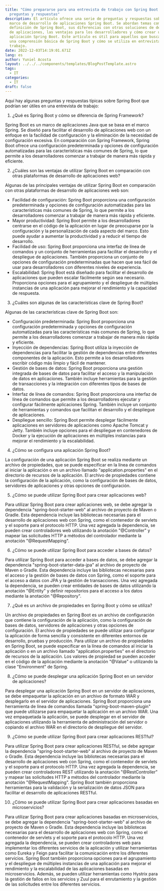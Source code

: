 ```yaml
---
title: "Cómo prepararse para una entrevista de trabajo con Spring Boot:
  preguntas y respuestas"
description: El artículo ofrece una serie de preguntas y respuestas sobre el
  marco de desarrollo de aplicaciones Spring Boot. Se abordan temas como la
  definición de Spring Boot, sus diferencias con otras soluciones de desarrollo
  de aplicaciones, las ventajas para los desarrolladores y cómo crear una
  aplicación Spring Boot. Este artículo es útil para aquellos que buscan obtener
  una comprensión básica de Spring Boot y cómo se utiliza en entrevistas de
  trabajo.
date: 2022-12-03T14:19:01.671Z
lang: es
author: Yuniel Acosta
layout: ../../../components/templates/BlogPostTemplate.astro
tags:
  - IT
categories:
  - IT
draft: false
---
```

Aquí hay algunas preguntas y respuestas típicas sobre Spring Boot que podrían ser útiles en una entrevista de trabajo:

1. ¿Qué es Spring Boot y cómo se diferencia de Spring Framework?

Spring Boot es un marco de aplicaciones Java que se basa en el marco Spring. Se diseñó para facilitar el desarrollo de aplicaciones web con un enfoque en la facilidad de configuración y la eliminación de la necesidad de configuración excesiva. En comparación con Spring Framework, Spring Boot ofrece una configuración predeterminada y opciones de configuración automatizadas para las características más comunes de Spring, lo que permite a los desarrolladores comenzar a trabajar de manera más rápida y eficiente.

2. ¿Cuáles son las ventajas de utilizar Spring Boot en comparación con otras plataformas de desarrollo de aplicaciones web?

Algunas de las principales ventajas de utilizar Spring Boot en comparación con otras plataformas de desarrollo de aplicaciones web son:

* Facilidad de configuración: Spring Boot proporciona una configuración predeterminada y opciones de configuración automatizadas para las características más comunes de Spring, lo que permite a los desarrolladores comenzar a trabajar de manera más rápida y eficiente.
* Mayor productividad: Spring Boot permite a los desarrolladores centrarse en el código de la aplicación en lugar de preocuparse por la configuración y la personalización de cada aspecto del marco. Esto puede ayudar a aumentar la productividad y a reducir el tiempo de desarrollo.
* Facilidad de uso: Spring Boot proporciona una interfaz de línea de comandos y un conjunto de herramientas para facilitar el desarrollo y el despliegue de aplicaciones. También proporciona un conjunto de opciones de configuración predeterminadas que hacen que sea fácil de usar para desarrolladores con diferentes niveles de experiencia.
* Escalabilidad: Spring Boot está diseñado para facilitar el desarrollo de aplicaciones que pueden escalar fácilmente según sea necesario. Proporciona opciones para el agrupamiento y el despliegue de múltiples instancias de una aplicación para mejorar el rendimiento y la capacidad de respuesta.

3. ¿Cuáles son algunas de las características clave de Spring Boot?

Algunas de las características clave de Spring Boot son:

* Configuración predeterminada: Spring Boot proporciona una configuración predeterminada y opciones de configuración automatizadas para las características más comunes de Spring, lo que permite a los desarrolladores comenzar a trabajar de manera más rápida y eficiente.
* Inyección de dependencias: Spring Boot utiliza la inyección de dependencias para facilitar la gestión de dependencias entre diferentes componentes de la aplicación. Esto permite a los desarrolladores escribir código más limpio y fácil de mantener.
* Gestión de bases de datos: Spring Boot proporciona una gestión integrada de bases de datos para facilitar el acceso y la manipulación de datos en aplicaciones. También incluye herramientas para la gestión de transacciones y la integración con diferentes tipos de bases de datos.
* Interfaz de línea de comandos: Spring Boot proporciona una interfaz de línea de comandos que permite a los desarrolladores ejecutar y configurar fácilmente aplicaciones Spring. También incluye un conjunto de herramientas y comandos que facilitan el desarrollo y el despliegue de aplicaciones.
* Despliegue sencillo: Spring Boot permite desplegar fácilmente aplicaciones en servidores de aplicaciones como Apache Tomcat y Jetty. También incluye opciones para el despliegue en contenedores de Docker y la ejecución de aplicaciones en múltiples instancias para mejorar el rendimiento y la escalabilidad.



4. ¿Cómo se configura una aplicación Spring Boot?

La configuración de una aplicación Spring Boot se realiza mediante un archivo de propiedades, que se puede especificar en la línea de comandos al iniciar la aplicación o en un archivo llamado "application.properties" en el directorio de recursos de la aplicación. El archivo de propiedades contiene la configuración de la aplicación, como la configuración de bases de datos, servidores de aplicaciones y otras opciones de configuración.

5. ¿Cómo se puede utilizar Spring Boot para crear aplicaciones web?

Para utilizar Spring Boot para crear aplicaciones web, se debe agregar la dependencia "spring-boot-starter-web" al archivo de proyecto de Maven o Gradle. Esta dependencia incluye las bibliotecas necesarias para el desarrollo de aplicaciones web con Spring, como el contenedor de servlets y el soporte para el protocolo HTTP. Una vez agregada la dependencia, se pueden crear controladores web utilizando la anotación "@Controller" y mapear las solicitudes HTTP a métodos del controlador mediante la anotación "@RequestMapping".

6. ¿Cómo se puede utilizar Spring Boot para acceder a bases de datos?

Para utilizar Spring Boot para acceder a bases de datos, se debe agregar la dependencia "spring-boot-starter-data-jpa" al archivo de proyecto de Maven o Gradle. Esta dependencia incluye las bibliotecas necesarias para el acceso y la gestión de bases de datos con Spring, como el soporte para el acceso a datos con JPA y la gestión de transacciones. Una vez agregada la dependencia, se pueden crear entidades de bases de datos utilizando la anotación "@Entity" y definir repositorios para el acceso a los datos mediante la anotación "@Repository".

7. ¿Qué es un archivo de propiedades en Spring Boot y cómo se utiliza?

Un archivo de propiedades en Spring Boot es un archivo de configuración que contiene la configuración de la aplicación, como la configuración de bases de datos, servidores de aplicaciones y otras opciones de configuración. El archivo de propiedades se puede utilizar para configurar la aplicación de forma sencilla y consistente en diferentes entornos de desarrollo, pruebas y producción. Para utilizar un archivo de propiedades en Spring Boot, se puede especificar en la línea de comandos al iniciar la aplicación o en un archivo llamado "application.properties" en el directorio de recursos de la aplicación. Los valores de propiedad se pueden acceder en el código de la aplicación mediante la anotación "@Value" o utilizando la clase "Environment" de Spring.

8. ¿Cómo se puede desplegar una aplicación Spring Boot en un servidor de aplicaciones?

Para desplegar una aplicación Spring Boot en un servidor de aplicaciones, se debe empaquetar la aplicación en un archivo de formato WAR y desplegarlo en el servidor de aplicaciones. Spring Boot proporciona una herramienta de línea de comandos llamada "spring-boot-maven-plugin" que puede utilizarse para empaquetar la aplicación en un archivo WAR. Una vez empaquetada la aplicación, se puede desplegar en el servidor de aplicaciones utilizando la herramienta de administración del servidor o copiando el archivo WAR en el directorio de despliegue del servidor.

9. ¿Cómo se puede utilizar Spring Boot para crear aplicaciones RESTful?

Para utilizar Spring Boot para crear aplicaciones RESTful, se debe agregar la dependencia "spring-boot-starter-web" al archivo de proyecto de Maven o Gradle. Esta dependencia incluye las bibliotecas necesarias para el desarrollo de aplicaciones web con Spring, como el contenedor de servlets y el soporte para el protocolo HTTP. Una vez agregada la dependencia, se pueden crear controladores REST utilizando la anotación "@RestController" y mapear las solicitudes HTTP a métodos del controlador mediante la anotación "@RequestMapping". Spring Boot también proporciona herramientas para la validación y la serialización de datos JSON para facilitar el desarrollo de aplicaciones RESTful.

10. ¿Cómo se puede utilizar Spring Boot para crear aplicaciones basadas en microservicios?

Para utilizar Spring Boot para crear aplicaciones basadas en microservicios, se debe agregar la dependencia "spring-boot-starter-web" al archivo de proyecto de Maven o Gradle. Esta dependencia incluye las bibliotecas necesarias para el desarrollo de aplicaciones web con Spring, como el contenedor de servlets y el soporte para el protocolo HTTP. Una vez agregada la dependencia, se pueden crear controladores web para implementar los diferentes servicios de la aplicación y utilizar herramientas como Eureka y Feign para facilitar la comunicación entre los diferentes servicios. Spring Boot también proporciona opciones para el agrupamiento y el despliegue de múltiples instancias de una aplicación para mejorar el rendimiento y la escalabilidad de las aplicaciones basadas en microservicios. Además, se pueden utilizar herramientas como Hystrix para la gestión de fallos en los servicios y Zuul para el enrutamiento y la gestión de las solicitudes entre los diferentes servicios.